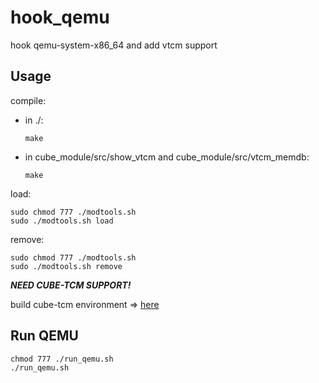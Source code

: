 # hook_qemu
hook qemu-system-x86_64 and add vtcm support

## Usage

compile:

* in ./:

  ```shell
  make
  ```

* in cube_module/src/show_vtcm and cube_module/src/vtcm_memdb:

  ```shell
  make
  ```

load:

```shell
sudo chmod 777 ./modtools.sh
sudo ./modtools.sh load
```

remove:

```shell
sudo chmod 777 ./modtools.sh
sudo ./modtools.sh remove
```

***NEED CUBE-TCM SUPPORT!***

build cube-tcm environment => [here](<https://github.com/Akiko97/auto-vtcm>)
## Run QEMU
```shell
chmod 777 ./run_qemu.sh
./run_qemu.sh
```

